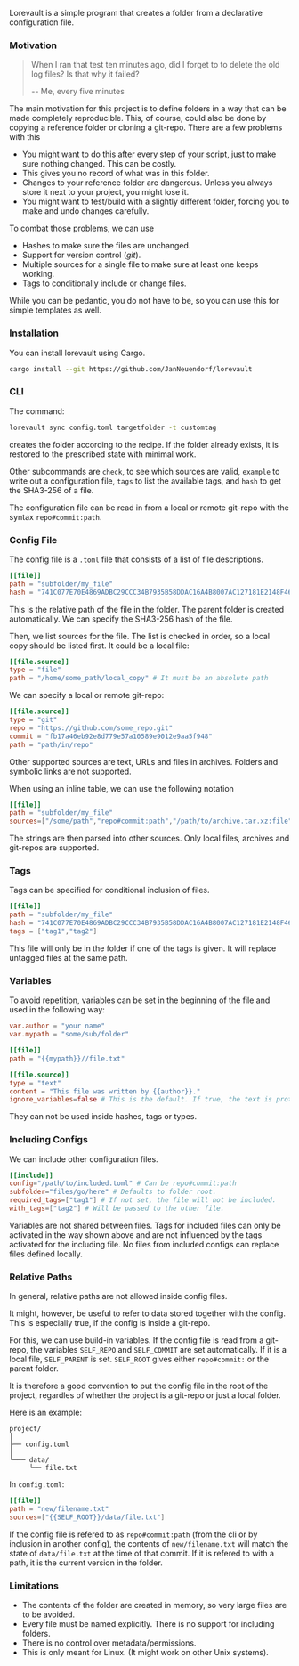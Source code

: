 Lorevault is a simple program that creates a folder from a declarative configuration file.
### Motivation                                                                                               
>When I ran that test ten minutes ago, did I forget to to delete the old log files? Is that why it failed?
>
> -- Me, every five minutes

The main motivation for this project is to define folders in a way that can be made completely reproducible. 
This, of course, could also be done by copying a reference folder or cloning a git-repo. 
There are a few problems with this
- You might want to do this after every step of your script, just to make sure nothing changed. This can be costly.
- This gives you no record of what was in this folder.
- Changes to your reference folder are dangerous. Unless you always store it next to your project, you might lose it.
- You might want to test/build with a slightly different folder, forcing you to make and undo changes carefully.

To combat those problems, we can use 

- Hashes to make sure the files are unchanged.
- Support for version control (*git*).
- Multiple sources for a single file to make sure at least one keeps working.
- Tags to conditionally include or change files.

While you can be pedantic, you do not have to be, so you can use this for simple templates as well.


### Installation
You can install lorevault using Cargo.
```bash
cargo install --git https://github.com/JanNeuendorf/lorevault
```

### CLI

The command:
```sh
lorevault sync config.toml targetfolder -t customtag
```
creates the folder according to the recipe. 
If the folder already exists, it is restored to the prescribed state with minimal work.

Other subcommands are `check`, to see which sources are valid, `example` to write out a configuration file, `tags` to list the available tags, and `hash` to get the SHA3-256 of a file.

The configuration file can be read in from a local or remote git-repo with the syntax `repo#commit:path`.

### Config File
The config file is a `.toml` file that consists of a list of file descriptions. 

```toml
[[file]]
path = "subfolder/my_file"
hash = "741C077E70E4869ADBC29CCC34B7935B58DDAC16A4B8007AC127181E2148F468"
```
This is the relative path of the file in the folder. The parent folder is created automatically.
We can specify the SHA3-256 hash of the file.

Then, we list sources for the file. The list is checked in order, so a local copy should be listed first.
It could be a local file:
```toml
[[file.source]]
type = "file"
path = "/home/some_path/local_copy" # It must be an absolute path
```
We can specify a local or remote git-repo:
```toml
[[file.source]]
type = "git"
repo = "https://github.com/some_repo.git"
commit = "fb17a46eb92e8d779e57a10589e9012e9aa5f948"
path = "path/in/repo"
```
Other supported sources are text, URLs and files in archives.
Folders and symbolic links are not supported. 

When using an inline table, we can use the following notation
```toml
[[file]]
path = "subfolder/my_file"
sources=["/some/path","repo#commit:path","/path/to/archive.tar.xz:file"]
```
The strings are then parsed into other sources. Only local files, archives and git-repos are supported.

### Tags
Tags can be specified for conditional inclusion of files.

```toml
[[file]]
path = "subfolder/my_file"
hash = "741C077E70E4869ADBC29CCC34B7935B58DDAC16A4B8007AC127181E2148F468"
tags = ["tag1","tag2"]
```
This file will only be in the folder if one of the tags is given. 
It will replace untagged files at the same path.

### Variables
To avoid repetition, variables can be set in the beginning of the file and used in the following way:
```toml
var.author = "your name"
var.mypath = "some/sub/folder"

[[file]]
path = "{{mypath}}//file.txt"

[[file.source]]
type = "text"
content = "This file was written by {{author}}."
ignore_variables=false # This is the default. If true, the text is protected.
```
They can not be used inside hashes, tags or types.


### Including Configs
We can include other configuration files. 
```toml
[[include]]
config="/path/to/included.toml" # Can be repo#commit:path
subfolder="files/go/here" # Defaults to folder root.
required_tags=["tag1"] # If not set, the file will not be included.
with_tags=["tag2"] # Will be passed to the other file.

```
Variables are not shared between files. Tags for included files can only be activated in the way shown above and are not influenced by the tags activated for the including file.
No files from included configs can replace files defined locally.

### Relative Paths
In general, relative paths are not allowed inside config files.

It might, however, be useful to refer to data stored together with the config. 
This is especially true, if the config is inside a git-repo. 

For this, we can use build-in variables.
If the config file is read from a git-repo, the variables 
`SELF_REPO` and `SELF_COMMIT` are set automatically.
If it is a local file, `SELF_PARENT` is set.
`SELF_ROOT` gives either `repo#commit:` or the parent folder. 

It is therefore a good convention to put the config file in the root of the project, regardles of whether the project is a git-repo or just a local folder. 

Here is an example:
```
project/
│
├── config.toml
│
└─── data/
     └── file.txt
```
In `config.toml`:
```toml
[[file]]
path = "new/filename.txt"
sources=["{{SELF_ROOT}}/data/file.txt"]
```

If the config file is refered to as `repo#commit:path` (from the cli or by inclusion in another config), 
the contents of `new/filename.txt` will match the state of `data/file.txt` at the time of that commit. 
If it is refered to with a path, it is the current version in the folder.


### Limitations

- The contents of the folder are created in memory, so very large files are to be avoided.
- Every file must be named explicitly. There is no support for including folders.
- There is no control over metadata/permissions.
- This is only meant for Linux. (It might work on other Unix systems).








